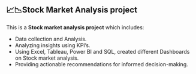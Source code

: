 ## 📈📉Stock Market Analysis project 


This is a **Stock market analysis project** which includes:

- Data collection and Analysis.
- Analyzing insights using KPI’s.
- Using Excel, Tableau, Power BI and SQL, created different Dashboards on Stock market analysis.
- Providing actionable recommendations for informed decision-making.


